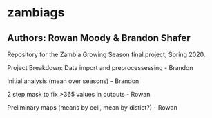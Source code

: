 # zambiags
## Authors: Rowan Moody & Brandon Shafer
Repository for the Zambia Growing Season final project, Spring 2020.

Project Breakdown:
Data import and preprocessessing - Brandon

Initial analysis (mean over seasons) - Brandon

2 step mask to fix >365 values in outputs - Rowan

Preliminary maps (means by cell, mean by distict?) - Rowan
